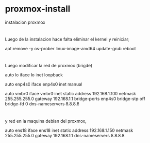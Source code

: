 # proxmox-install
instalacion proxmox
#


Luego de la instalacion hace falta eliminar el kernel y reiniciar;

apt remove -y os-prober linux-image-amd64
update-grub
reboot

#


Luego modificar la red de proxmox (brigde)


auto lo
iface lo inet loopback

auto enp4s0
iface enp4s0 inet manual

auto vmbr0
iface vmbr0 inet static
    address 192.168.1.100
    netmask 255.255.255.0
    gateway 192.168.1.1
    bridge-ports enp4s0
    bridge-stp off
    bridge-fd 0
    dns-nameservers 8.8.8.8

#


y red en la maquina debian del proxmox,

auto ens18
iface ens18 inet static
    address 192.168.1.150
    netmask 255.255.255.0
    gateway 192.168.1.1
    dns-nameservers 8.8.8.8 


